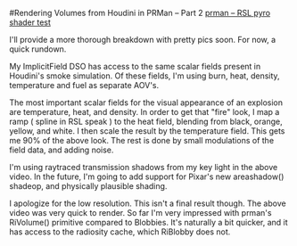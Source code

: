 #Rendering Volumes from Houdini in PRMan – Part 2
[prman – RSL pyro shader test](http://vimeo.com/47593515)

I'll provide a more thorough breakdown with pretty pics soon. For now, a quick rundown.

My ImplicitField DSO has access to the same scalar fields present in Houdini's smoke simulation. Of these fields, I'm using burn, heat, density, temperature and fuel as separate AOV's.

The most important scalar fields for the visual appearance of an explosion are temperature, heat, and density. In order to get that "fire" look, I map a ramp ( spline in RSL speak ) to the heat field, blending from black, orange, yellow, and white. I then scale the result by the temperature field. This gets me 90% of the above look. The rest is done by small modulations of the field data, and adding noise.

I'm using raytraced transmission shadows from my key light in the above video. In the future, I'm going to add support for Pixar's new areashadow() shadeop, and physically plausible shading.

I apologize for the low resolution. This isn't a final result though. The above video was very quick to render. So far I'm very impressed with prman's RiVolume() primitive compared to Blobbies. It's naturally a bit quicker, and it has access to the radiosity cache, which RiBlobby does not.
